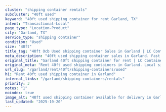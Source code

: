 ```yaml
---
cluster: "shipping container rentals"
subcluster: "40ft used"
keyword: "40ft used shipping container for rent Garland, TX"
intent: "Transactional-Local"
page_type: "Location-Product"
city: "Garland, TX"
service_type: "shipping container"
condition: "Used"
size: "40ft"
title_tag: "40ft Ocb Used shipping container Sales in Garland | LC Container"
meta_description: "40ft used shipping container sales in Garland. Fast delivery, competitive pricing. Serving shipping containers area. Quote ID: QSR. Call (214) 524-4168 for your free quote today."
original_title: "Garland 40ft shipping container for rent | LC Container"
original_meta: "Rent 40ft used shipping containers in Garland. Local since 2003. Flexible rental terms. Same-week delivery available. Get your free quote — call (214) 524-41..."
url_slug: "/garland/rent/40ft/shipping-containers/used"
h1: "Rent 40ft used shipping container in Garland"
internal_links: "/garland/shipping-containers/rentals"
priority: 3
notes: "1"
noindex: true
image_alt: "40ft used shipping container available for delivery in Garland"
last_updated: "2025-10-20"
---
```


<!-- TODO: Add unique city/inventory copy, images, and internal links here. -->
